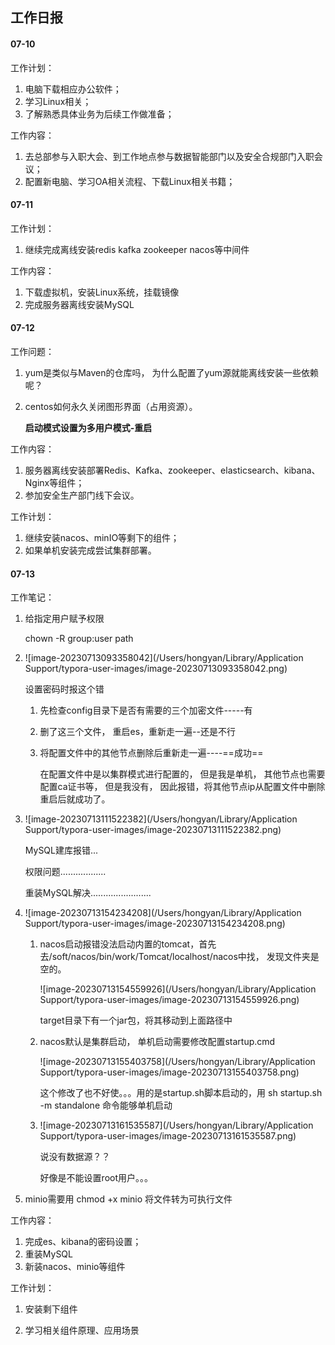 ## 工作日报

#### 07-10

工作计划：

1. 电脑下载相应办公软件；
2. 学习Linux相关；
3. 了解熟悉具体业务为后续工作做准备；

工作内容：

1. 去总部参与入职大会、到工作地点参与数据智能部门以及安全合规部门入职会议；
2. 配置新电脑、学习OA相关流程、下载Linux相关书籍；



#### 07-11

工作计划：

1. 继续完成离线安装redis  kafka  zookeeper  nacos等中间件

工作内容：

1. 下载虚拟机，安装Linux系统，挂载镜像
2. 完成服务器离线安装MySQL



#### 07-12

工作问题：

1. yum是类似与Maven的仓库吗， 为什么配置了yum源就能离线安装一些依赖呢？

   

2. centos如何永久关闭图形界面（占用资源）。

   **启动模式设置为多用户模式-重启**



工作内容：

1. 服务器离线安装部署Redis、Kafka、zookeeper、elasticsearch、kibana、Nginx等组件；
2. 参加安全生产部门线下会议。



工作计划：

1. 继续安装nacos、minIO等剩下的组件；
2. 如果单机安装完成尝试集群部署。





#### 07-13

工作笔记：

1. 给指定用户赋予权限

   chown -R group:user path

2. ![image-20230713093358042](/Users/hongyan/Library/Application Support/typora-user-images/image-20230713093358042.png)

   设置密码时报这个错

   1. 先检查config目录下是否有需要的三个加密文件-----有

   2. 删了这三个文件， 重启es，重新走一遍--还是不行

   3. 将配置文件中的其他节点删除后重新走一遍----==成功==

      在配置文件中是以集群模式进行配置的， 但是我是单机， 其他节点也需要配置ca证书等， 但是我没有， 因此报错，将其他节点ip从配置文件中删除重启后就成功了。

3. ![image-20230713111522382](/Users/hongyan/Library/Application Support/typora-user-images/image-20230713111522382.png)

   MySQL建库报错...

   权限问题..................

   重装MySQL解决........................

4. ![image-20230713154234208](/Users/hongyan/Library/Application Support/typora-user-images/image-20230713154234208.png)

   1. nacos启动报错没法启动内置的tomcat，首先去/soft/nacos/bin/work/Tomcat/localhost/nacos中找， 发现文件夹是空的。

      ![image-20230713154559926](/Users/hongyan/Library/Application Support/typora-user-images/image-20230713154559926.png)

      target目录下有一个jar包，将其移动到上面路径中

   2. nacos默认是集群启动， 单机启动需要修改配置startup.cmd

      ![image-20230713155403758](/Users/hongyan/Library/Application Support/typora-user-images/image-20230713155403758.png)

      这个修改了也不好使。。。用的是startup.sh脚本启动的，用 sh startup.sh -m standalone 命令能够单机启动

   3. ![image-20230713161535587](/Users/hongyan/Library/Application Support/typora-user-images/image-20230713161535587.png)

      说没有数据源？？

      好像是不能设置root用户。。。

5. minio需要用 chmod +x minio 将文件转为可执行文件





工作内容：

1. 完成es、kibana的密码设置；
2. 重装MySQL
3. 新装nacos、minio等组件

工作计划：

1. 安装剩下组件

2. 学习相关组件原理、应用场景

   


